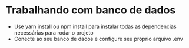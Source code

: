 # Trabalhando com banco de dados
- Use yarn install ou npm install para instalar todas as dependencias necessárias para rodar o projeto
- Conecte ao seu banco de dados e configure seu próprio arquivo .env


